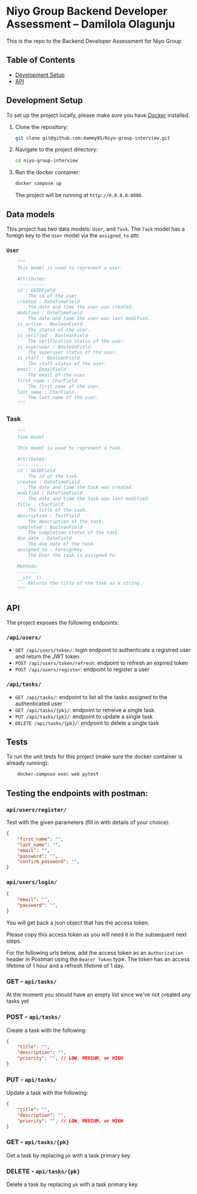 # Niyo Group Backend Developer Assessment – Damilola Olagunju

This is the repo to the Backend Developer Assessment for Niyo Group

## Table of Contents

- [Development Setup](#development-setup)
- [API](#api)

## Development Setup

To set up the project locally, please make sure you have [Docker](https://www.docker.com/products/docker-desktop/) installed.

1. Clone the repository:

    ```bash
    git clone git@github.com:dammy95/Niyo-group-interview.git
    ```

2. Navigate to the project directory:

    ```bash
    cd niyo-group-interview
    ```

3. Run the docker container:

    ```bash
    docker compose up
    ```

    The project will be running at `http://0.0.0.0:8000`.


## Data models 

This project has two data models: `User`, and `Task`. The `Task` model has a foreign key to the `User` model via the `assigned_to` attr.

### `User`
```python
    """
    This model is used to represent a user.

    Attributes:
    -----------
    id : UUIDField
        The id of the user.
    created : DateTimeField
        The date and time the user was created.
    modified : DateTimeField
        The date and time the user was last modified.
    is_active : BooleanField
        The status of the user.
    is_verified : BooleanField
        The verification status of the user.
    is_superuser : BooleanField
        The superuser status of the user.
    is_staff : BooleanField
        The staff status of the user.
    email : EmailField
        The email of the user.
    first_name : CharField
        The first name of the user.
    last_name : CharField
        The last name of the user.
    """
```

### Task
```python
    """
    Task model

    This model is used to represent a task.

    Attributes:
    -----------
    id : UUIDField
        The id of the task.
    created : DateTimeField
        The date and time the task was created.
    modified : DateTimeField
        The date and time the task was last modified.
    title : CharField
        The title of the task.
    description : TextField
        The description of the task.
    completed : BooleanField
        The completion status of the task.
    due_date : DateField
        The due date of the task.
    assigned_to : ForeignKey
        The User the task is assigned to.

    Methods:
    --------
    __str__()
        Returns the title of the task as a string.
    """
```

## API

The project exposes the following endpoints:

### `/api/users/`
- `GET /api/users/token/`: login endpoint to authenticate a registred user and return the JWT token
- `POST /api/users/token/refresh`: endpoint to refresh an expired token
- `POST /api/users/register`: endpoint to register a user

### `/api/tasks/`
- `GET /api/tasks/`: endpoint to list all the tasks assigned to the authenticated user
- `GET /api/tasks/{pk}/`: endpoint to retreive a single task
- `PUT /api/tasks/{pk}/`: endpoint to update a single task
- `DELETE /api/tasks/{pk}/`: endpoint to delete a single task


## Tests

To run the unit tests for this project (make sure the docker container is already running):

```bash
    docker-compose exec web pytest
```


## Testing the endpoints with postman:

### `api/users/register/`

Test with the given parameters (fill in with details of your choice):

```json
{
    "first_name": "",
    "last_name": "",
    "email": "",
    "password": "",
    "confirm_password": "",
}
```

### `api/users/login/`

```json
{
    "email": "",
    "password": "",
}
```

You will get back a json object that has the access token. 

Please copy this access token as you will need it in the subsequent next steps.

For the following urls below, add the access token as an `Authorization` header in Postman using the `Bearer Token` type.
The token has an access lifetime of 1 hour and a refresh lifetime of 1 day.

### GET - `api/tasks/`

At the moment you should have an empty list since we've not created any tasks yet

### POST - `api/tasks/`

Create a task with the following: 

```json
{
    "title": "",
    "description": "",
    "priority": "", // LOW, MEDIUM, or HIGH
}
```

### PUT - `api/tasks/`

Update a task with the following: 

```json
{
    "title": "",
    "description": "",
    "priority": "", // LOW, MEDIUM, or HIGH
}
```

### GET - `api/tasks/{pk}`

Get a task by replacing `pk` with a task primary key.

### DELETE - `api/tasks/{pk}`

Delete a task by replacing `pk` with a task primary key.

